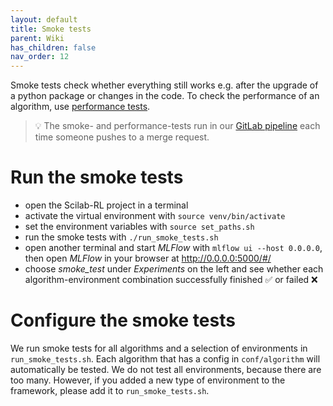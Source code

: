```yaml
---
layout: default
title: Smoke tests
parent: Wiki
has_children: false
nav_order: 12
---
```


Smoke tests check whether everything still works e.g. after the upgrade of a python package or changes in the code. To check the performance of an algorithm, use [performance tests](Performance-tests).

> 💡 The smoke- and performance-tests run in our [GitLab pipeline](GitLab-Pipeline) each time someone pushes to a merge request.

# Run the smoke tests
- open the Scilab-RL project in a terminal
- activate the virtual environment with `source venv/bin/activate`
- set the environment variables with `source set_paths.sh`
- run the smoke tests with `./run_smoke_tests.sh`
- open another terminal and start _MLFlow_ with `mlflow ui --host 0.0.0.0`, then open _MLFlow_ in your browser at http://0.0.0.0:5000/#/
- choose _smoke_test_ under _Experiments_ on the left and see whether each algorithm-environment combination successfully finished :white_check_mark: or failed :x: 

# Configure the smoke tests
We run smoke tests for all algorithms and a selection of environments in `run_smoke_tests.sh`. Each algorithm that has a config in `conf/algorithm` will automatically be tested. We do not test all environments, because there are too many. However, if you added a new type of environment to the framework, please add it to `run_smoke_tests.sh`.
